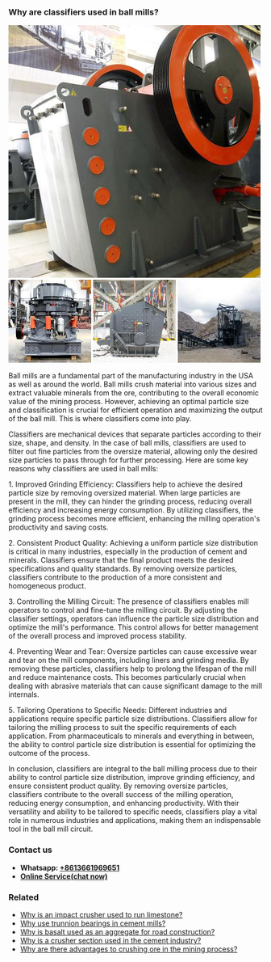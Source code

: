 <h3>Why are classifiers used in ball mills?</h3><img src='1701671404.jpg' alt=''><p>Ball mills are a fundamental part of the manufacturing industry in the USA as well as around the world. Ball mills crush material into various sizes and extract valuable minerals from the ore, contributing to the overall economic value of the mining process. However, achieving an optimal particle size and classification is crucial for efficient operation and maximizing the output of the ball mill. This is where classifiers come into play.</p><p>Classifiers are mechanical devices that separate particles according to their size, shape, and density. In the case of ball mills, classifiers are used to filter out fine particles from the oversize material, allowing only the desired size particles to pass through for further processing. Here are some key reasons why classifiers are used in ball mills:</p><p>1. Improved Grinding Efficiency: Classifiers help to achieve the desired particle size by removing oversized material. When large particles are present in the mill, they can hinder the grinding process, reducing overall efficiency and increasing energy consumption. By utilizing classifiers, the grinding process becomes more efficient, enhancing the milling operation's productivity and saving costs.</p><p>2. Consistent Product Quality: Achieving a uniform particle size distribution is critical in many industries, especially in the production of cement and minerals. Classifiers ensure that the final product meets the desired specifications and quality standards. By removing oversize particles, classifiers contribute to the production of a more consistent and homogeneous product.</p><p>3. Controlling the Milling Circuit: The presence of classifiers enables mill operators to control and fine-tune the milling circuit. By adjusting the classifier settings, operators can influence the particle size distribution and optimize the mill's performance. This control allows for better management of the overall process and improved process stability.</p><p>4. Preventing Wear and Tear: Oversize particles can cause excessive wear and tear on the mill components, including liners and grinding media. By removing these particles, classifiers help to prolong the lifespan of the mill and reduce maintenance costs. This becomes particularly crucial when dealing with abrasive materials that can cause significant damage to the mill internals.</p><p>5. Tailoring Operations to Specific Needs: Different industries and applications require specific particle size distributions. Classifiers allow for tailoring the milling process to suit the specific requirements of each application. From pharmaceuticals to minerals and everything in between, the ability to control particle size distribution is essential for optimizing the outcome of the process.</p><p>In conclusion, classifiers are integral to the ball milling process due to their ability to control particle size distribution, improve grinding efficiency, and ensure consistent product quality. By removing oversize particles, classifiers contribute to the overall success of the milling operation, reducing energy consumption, and enhancing productivity. With their versatility and ability to be tailored to specific needs, classifiers play a vital role in numerous industries and applications, making them an indispensable tool in the ball mill circuit.</p><h3>Contact us</h3><ul><li><strong>Whatsapp:&nbsp;<a href="https://wa.me/8613661969651">+8613661969651</a></strong></li><li><a href="https://swt.shibang-china.com/?git&amp;zhl&amp;Why-are-classifiers-used-in-ball-mills"><strong>Online Service(chat now)</strong></a></li></ul><h3>Related</h3><ul><li><a href='Why-is-an-impact-crusher-used-to-run-limestone.md'>Why is an impact crusher used to run limestone?</a></li><li><a href='Why-use-trunnion-bearings-in-cement-mills.md'>Why use trunnion bearings in cement mills?</a></li><li><a href='Why-is-basalt-used-as-an-aggregate-for-road-construction.md'>Why is basalt used as an aggregate for road construction?</a></li><li><a href='Why-is-a-crusher-section-used-in-the-cement-industry.md'>Why is a crusher section used in the cement industry?</a></li><li><a href='Why-are-there-advantages-to-crushing-ore-in-the-mining-process.md'>Why are there advantages to crushing ore in the mining process?</a></li></ul>